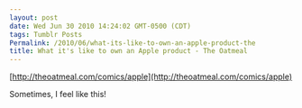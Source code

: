 ```yaml
---
layout: post
date: Wed Jun 30 2010 14:24:02 GMT-0500 (CDT)
tags: Tumblr Posts
Permalink: /2010/06/what-its-like-to-own-an-apple-product-the
title: What it's like to own an Apple product - The Oatmeal
---
```


[http://theoatmeal.com/comics/apple](http://theoatmeal.com/comics/apple)

Sometimes, I feel like this!
